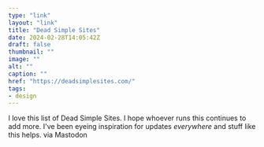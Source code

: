 ```yaml
---
type: "link"
layout: "link"
title: "Dead Simple Sites"
date: 2024-02-28T14:05:42Z
draft: false
thumbnail: ""
image: ""
alt: ""
caption: ""
href: "https://deadsimplesites.com/"
tags:
- design
---
```


I love this list of Dead Simple Sites. I hope whoever runs this continues to add more. I've been eyeing inspiration for updates *everywhere* and stuff like this helps. via Mastodon
